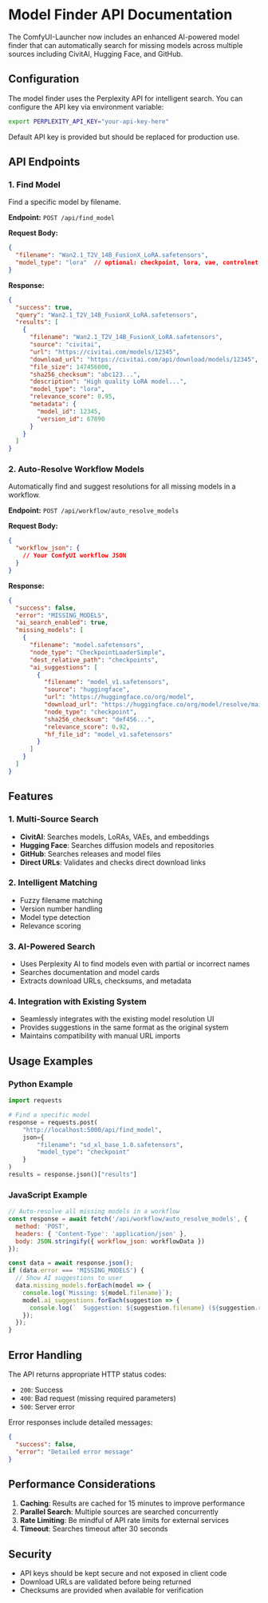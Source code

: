 # Model Finder API Documentation

The ComfyUI-Launcher now includes an enhanced AI-powered model finder that can automatically search for missing models across multiple sources including CivitAI, Hugging Face, and GitHub.

## Configuration

The model finder uses the Perplexity API for intelligent search. You can configure the API key via environment variable:

```bash
export PERPLEXITY_API_KEY="your-api-key-here"
```

Default API key is provided but should be replaced for production use.

## API Endpoints

### 1. Find Model

Find a specific model by filename.

**Endpoint:** `POST /api/find_model`

**Request Body:**
```json
{
  "filename": "Wan2.1_T2V_14B_FusionX_LoRA.safetensors",
  "model_type": "lora"  // optional: checkpoint, lora, vae, controlnet, etc.
}
```

**Response:**
```json
{
  "success": true,
  "query": "Wan2.1_T2V_14B_FusionX_LoRA.safetensors",
  "results": [
    {
      "filename": "Wan2.1_T2V_14B_FusionX_LoRA.safetensors",
      "source": "civitai",
      "url": "https://civitai.com/models/12345",
      "download_url": "https://civitai.com/api/download/models/12345",
      "file_size": 147456000,
      "sha256_checksum": "abc123...",
      "description": "High quality LoRA model...",
      "model_type": "lora",
      "relevance_score": 0.95,
      "metadata": {
        "model_id": 12345,
        "version_id": 67890
      }
    }
  ]
}
```

### 2. Auto-Resolve Workflow Models

Automatically find and suggest resolutions for all missing models in a workflow.

**Endpoint:** `POST /api/workflow/auto_resolve_models`

**Request Body:**
```json
{
  "workflow_json": {
    // Your ComfyUI workflow JSON
  }
}
```

**Response:**
```json
{
  "success": false,
  "error": "MISSING_MODELS",
  "ai_search_enabled": true,
  "missing_models": [
    {
      "filename": "model.safetensors",
      "node_type": "CheckpointLoaderSimple",
      "dest_relative_path": "checkpoints",
      "ai_suggestions": [
        {
          "filename": "model_v1.safetensors",
          "source": "huggingface",
          "url": "https://huggingface.co/org/model",
          "download_url": "https://huggingface.co/org/model/resolve/main/model_v1.safetensors",
          "node_type": "checkpoint",
          "sha256_checksum": "def456...",
          "relevance_score": 0.92,
          "hf_file_id": "model_v1.safetensors"
        }
      ]
    }
  ]
}
```

## Features

### 1. Multi-Source Search
- **CivitAI**: Searches models, LoRAs, VAEs, and embeddings
- **Hugging Face**: Searches diffusion models and repositories
- **GitHub**: Searches releases and model files
- **Direct URLs**: Validates and checks direct download links

### 2. Intelligent Matching
- Fuzzy filename matching
- Version number handling
- Model type detection
- Relevance scoring

### 3. AI-Powered Search
- Uses Perplexity AI to find models even with partial or incorrect names
- Searches documentation and model cards
- Extracts download URLs, checksums, and metadata

### 4. Integration with Existing System
- Seamlessly integrates with the existing model resolution UI
- Provides suggestions in the same format as the original system
- Maintains compatibility with manual URL imports

## Usage Examples

### Python Example
```python
import requests

# Find a specific model
response = requests.post(
    "http://localhost:5000/api/find_model",
    json={
        "filename": "sd_xl_base_1.0.safetensors",
        "model_type": "checkpoint"
    }
)
results = response.json()["results"]
```

### JavaScript Example
```javascript
// Auto-resolve all missing models in a workflow
const response = await fetch('/api/workflow/auto_resolve_models', {
  method: 'POST',
  headers: { 'Content-Type': 'application/json' },
  body: JSON.stringify({ workflow_json: workflowData })
});

const data = await response.json();
if (data.error === 'MISSING_MODELS') {
  // Show AI suggestions to user
  data.missing_models.forEach(model => {
    console.log(`Missing: ${model.filename}`);
    model.ai_suggestions.forEach(suggestion => {
      console.log(`  Suggestion: ${suggestion.filename} (${suggestion.relevance_score})`);
    });
  });
}
```

## Error Handling

The API returns appropriate HTTP status codes:
- `200`: Success
- `400`: Bad request (missing required parameters)
- `500`: Server error

Error responses include detailed messages:
```json
{
  "success": false,
  "error": "Detailed error message"
}
```

## Performance Considerations

1. **Caching**: Results are cached for 15 minutes to improve performance
2. **Parallel Search**: Multiple sources are searched concurrently
3. **Rate Limiting**: Be mindful of API rate limits for external services
4. **Timeout**: Searches timeout after 30 seconds

## Security

- API keys should be kept secure and not exposed in client code
- Download URLs are validated before being returned
- Checksums are provided when available for verification